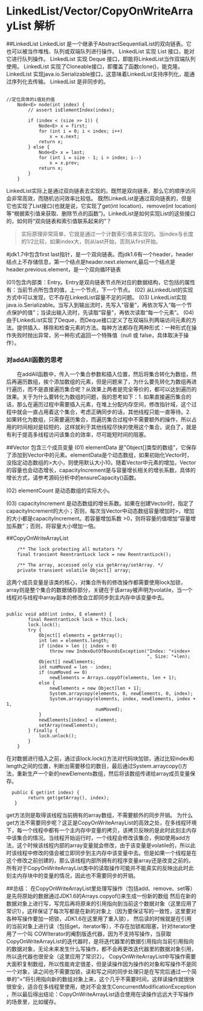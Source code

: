 # LinkedList/Vector/CopyOnWriteArrayList 解析
##LinkedList
LinkedList 是一个继承于AbstractSequentialList的双向链表。它也可以被当作堆栈、队列或双端队列进行操作。
LinkedList 实现 List 接口，能对它进行队列操作。
LinkedList 实现 Deque 接口，即能将LinkedList当作双端队列使用。
LinkedList 实现了Cloneable接口，即覆盖了函数clone()，能克隆。
LinkedList 实现java.io.Serializable接口，这意味着LinkedList支持序列化，能通过序列化去传输。
LinkedList 是非同步的。

```

//定位具体的i值处的值
    Node<E> node(int index) {
        // assert isElementIndex(index);

        if (index < (size >> 1)) {
            Node<E> x = first;
            for (int i = 0; i < index; i++)
                x = x.next;
            return x;
        } else {
            Node<E> x = last;
            for (int i = size - 1; i > index; i--)
                x = x.prev;
            return x;
        }
    }
```
LinkedList实际上是通过双向链表去实现的。既然是双向链表，那么它的顺序访问会非常高效，而随机访问效率比较低。
既然LinkedList是通过双向链表的，但是它也实现了List接口{也就是说，它实现了get(int location)、remove(int location)等“根据索引值来获取、删除节点的函数”}。LinkedList是如何实现List的这些接口的，如何将“双向链表和索引值联系起来的”？
>实际原理非常简单，它就是通过一个计数索引值来实现的。当index与长度的1/2比较，如果index大，则从last开始，否则从first开始。

 #jdk1.7中包含first last指针，是一个双向链表。而jdk1.6有一个header，header结点上不存储信息，第一个结点是header.next.element,最后一个结点是header.previous.element，是一个双向循环链表
 
 (01)包含内部类：Entry。Entry是双向链表节点所对应的数据结构，它包括的属性有：当前节点所包含的值，上一个节点，下一个节点。
(02) 从LinkedList的实现方式中可以发现，它不存在LinkedList容量不足的问题。
(03) LinkedList实现java.io.Serializable。当写入到输出流时，先写入“容量”，再依次写入“每一个节点保护的值”；当读出输入流时，先读取“容量”，再依次读取“每一个元素”。
(04) 由于LinkedList实现了Deque，而Deque接口定义了在双端队列两端访问元素的方法。提供插入、移除和检查元素的方法。每种方法都存在两种形式：一种形式在操作失败时抛出异常，另一种形式返回一个特殊值（null 或 false，具体取决于操作）。

### 对addAll函数的思考

　　在addAll函数中，传入一个集合参数和插入位置，然后将集合转化为数组，然后再遍历数组，挨个添加数组的元素，但是问题来了，为什么要先转化为数组再进行遍历，而不是直接遍历集合呢？从效果上两者是完全等价的，都可以达到遍历的效果。关于为什么要转化为数组的问题，我的思考如下：1. 如果直接遍历集合的话，那么在遍历过程中需要插入元素，在堆上分配内存空间，修改指针域，这个过程中就会一直占用着这个集合，考虑正确同步的话，其他线程只能一直等待。2. 如果转化为数组，只需要遍历集合，而遍历集合过程中不需要额外的操作，所以占用的时间相对是较短的，这样就利于其他线程尽快的使用这个集合。说白了，就是有利于提高多线程访问该集合的效率，尽可能短时间的阻塞。

##Vector
包含三个成员变量
(01) elementData 是"Object[]类型的数组"，它保存了添加到Vector中的元素。elementData是个动态数组，如果初始化Vector时，没指定动态数组的>大小，则使用默认大小10。随着Vector中元素的增加，Vector的容量也会动态增长，capacityIncrement是与容量增长相关的增长系数，具体的增长方式，请参考源码分析中的ensureCapacity()函数。

(02) elementCount 是动态数组的实际大小。

(03) capacityIncrement 是动态数组的增长系数。如果在创建Vector时，指定了capacityIncrement的大小；否则，每次当Vector中动态数组容量增加时>，增加的大小都是capacityIncrement。若容量增加系数 >0，则将容量的值增加“容量增加系数”；否则，将容量大小增加一倍。

##CopyOnWriteArrayList

```
    /** The lock protecting all mutators */
    final transient ReentrantLock lock = new ReentrantLock();

    /** The array, accessed only via getArray/setArray. */
    private transient volatile Object[] array;
```
 这两个成员变量是该类的核心，对集合所有的修改操作都需要使用lock加锁，array则是整个集合的数据储存部分，关键在于该array被声明为volatile，当一个线程对与线程中array副本的修改会立即同步到主内存中该变量中去。
 
```

public void add(int index, E element) {
        final ReentrantLock lock = this.lock;
        lock.lock();
        try {
            Object[] elements = getArray();
            int len = elements.length;
            if (index > len || index < 0)
                throw new IndexOutOfBoundsException("Index: "+index+
                                                    ", Size: "+len);
            Object[] newElements;
            int numMoved = len - index;
            if (numMoved == 0)
                newElements = Arrays.copyOf(elements, len + 1);
            else {
                newElements = new Object[len + 1];
                System.arraycopy(elements, 0, newElements, 0, index);
                System.arraycopy(elements, index, newElements, index + 1,
                                 numMoved);
            }
            newElements[index] = element;
            setArray(newElements);
        } finally {
            lock.unlock();
        }
    }

```
在对数据进行插入之前，通过该lock.lock()方法对代码块加锁，通过比较index和length之间的位置，判断出需要移位的数目，最后通过System.arraycopy()方法，重新生产一个新的newElements数组，然后将该数组传递给array成员变量保存。



```
  public E get(int index) {
        return get(getArray(), index);
   }        
```
get方法则是取得该线程当前拥有的array数组，不需要额外的同步开销。
为什么get方法不需要同步呢？这正是CopyOnWriteArrayList的高效之处，在多线程环境下，每一个线程中都有一个主内存中变量的拷贝，该拷贝反映的是此时此刻主内存中该集合的情况。当线程开始运行时，一个线程会修改该集合，例如使用add方法，这个时候该线程内部的array变量就会修改，由于该变量是volatile的，所以此时该线程中修改的值会被立即同步到主内存中该变量中去。但是如果一个线程是在这个修改之前创建的，那么该线程内部所拥有的程序变量array还是改变之前的。所有对于CopyOnWriteArrayList类中的读取操作可能并不能真实的反映出此时此刻主内存块中的变量的情况，因此也不需要同步的开销。


##总结：
在CopyOnWriteArrayList里处理写操作（包括add、remove、set等）是先将原始的数据通过JDK1.6的Arrays.copyof()来生成一份新的数组
然后在新的数据对象上进行写，写完后再将原来的引用指向到当前这个数据对象（这里应用了常识1），这样保证了每次写都是在新的对象上（因为要保证写的一致性，这里要对各种写操作要加一把锁，JDK1.6在这里用了重入锁），
然后读的时候就是在引用的当前对象上进行读（包括get，iterator等），不存在加锁和阻塞，针对iterator使用了一个叫 COWIterator的阉割版迭代器，因为不支持写操作，当获取CopyOnWriteArrayList的迭代器时，是将迭代器里的数据引用指向当前引用指向的数据对象，无论未来发生什么写操作，都不会再更改迭代器里的数据对象引用，所以迭代器也很安全（这里应用了常识2）。
CopyOnWriteArrayList中写操作需要大面积复制数组，所以性能肯定很差，但是读操作因为操作的对象和写操作不是同一个对象，读之间也不需要加锁，读和写之间的同步处理只是在写完后通过一个简单的“=”将引用指向新的数组对象上来，这个几乎不需要时间，这样读操作就很快很安全，适合在多线程里使用，绝对不会发生ConcurrentModificationException ，所以最后得出结论：CopyOnWriteArrayList适合使用在读操作远远大于写操作的场景里，比如缓存。


